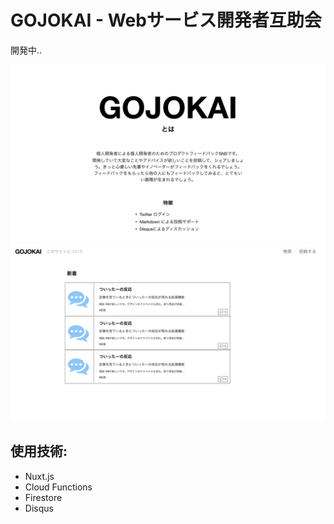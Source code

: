# GOJOKAI - Webサービス開発者互助会
開発中..

![](screenshot1.png)
![](screenshot2.png)
## 使用技術: 
- Nuxt.js
- Cloud Functions
- Firestore
- Disqus


